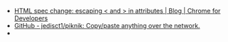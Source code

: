 - [HTML spec change: escaping < and > in attributes | Blog | Chrome for Developers](https://developer.chrome.com/blog/escape-attributes)
- [GitHub - jedisct1/piknik: Copy/paste anything over the network.](https://github.com/jedisct1/piknik)
-
